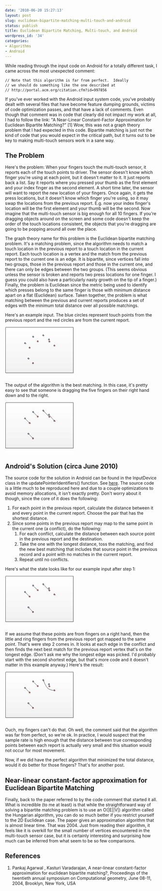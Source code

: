 ```yaml
---
date: '2010-06-20 15:27:13'
layout: post
slug: euclidean-bipartite-matching-multi-touch-and-android
status: publish
title: Euclidean Bipartite Matching, Multi-touch, and Android
wordpress_id: '34'
categories:
- Algorithms
- Android
---
```


While reading through the input code on Android for a totally different task, I came across the most unexpected comment:

	// Note that this algorithm is far from perfect.  Ideally
	// we should do something like the one described at
	// http://portal.acm.org/citation.cfm?id=997856

If you've ever worked with the Android input system code, you've probably dealt with several files that have become feature dumping grounds, victims of code optimization passes, and that have a lack of comments. Even though that comment was in code that clearly did not impact my work at all, I had to follow the link: "A Near-Linear Constant-Factor Approximation for Euclidean Bipartite Matching?" [1] Wow, this was not a graph theory problem that I had expected in this code. Bipartite matching is just not the kind of code that you would expect in the critical path, but it turns out to be key to making multi-touch sensors work in a sane way. 


## The Problem


Here's the problem: When your fingers touch the multi-touch sensor, it reports each of the touch points to driver. The sensor doesn't know which finger you're using at each point, but it doesn't matter to it. It just reports back a list. Say it reports where you pressed your thumb as the first element and your index finger as the second element. A short time later, the sensor will want to report the new location of your fingers. Once again, it gets the press locations, but it doesn't know which finger you're using, so it may swap the locations from the previous report. E.g. now your index finger's location will be the first element and your thumb will be the second. Now imagine that the multi-touch sensor is big enough for all 10 fingers. If you're dragging objects around on the screen and some code doesn't keep the order of the touch locations consistent, the objects that you're dragging are going to be popping around all over the place.

The graph theory name for this problem is the Euclidean bipartite matching problem. It's a matching problem, since the algorithm needs to match a touch location in the previous report to a touch location in the current report. Each touch location is a vertex and the match from the previous report to the current one is an edge. It is bipartite, since vertices fall into two groups, those in the previous report and those in the current one, and there can only be edges between the two groups. (This seems obvious unless the sensor is broken and reports two press locations for one finger. I guess you could also have a particularly nasty growth on the tip of a finger.) Finally, the problem is Euclidean since the metric being used to identify which presses belong to the same finger is those with minimum distance apart on a flat (Euclidean) surface. Taken together, the problem is what matching between the previous and current reports produces a set of edges with the minimum total distance over all possible matchings.

Here's an example input. The blue circles represent touch points from the previous report and the red circles are from the current report.

![](/assets/old/062010_1927_EuclideanBi1.png)

The output of the algorithm is the best matching. In this case, it's pretty easy to see that someone is dragging the five fingers on their right hand down and to the right.

![](/assets/old/062010_1927_EuclideanBi2.png)


## Android's Solution (circa June 2010)


The source code for the solution in Android can be found in the InputDevice class in the updatePointerIdentifiers() function. See [here](http://android.git.kernel.org/?p=platform/frameworks/base.git;a=blob;f=services/java/com/android/server/InputDevice.java;h=6f207e0ff8b93cee4f8c8945464b53541130f3ed;hb=HEAD). The source code is a little much to be reproduced here and due to a couple optimizations to avoid memory allocations, it isn't exactly pretty. Don't worry about it though, since the core of it does the following:
	
1. For each point in the previous report, calculate the distance between it and every point in the current report. Choose the pair that has the shortest distance.
2. Since some points in the previous report may map to the same point in the current one (a conflict), do the following:
    1. For each conflict, calculate the distance between each source point in the previous report and the destination.
    2. Take the one with the longest distance, toss the matching, and find the new best matching that includes that source point in the previous record and a point with no matches in the current report.
    3. Repeat until no conflicts.

Here's what the state looks like for our example input after step 1:

![](/assets/old/062010_1927_EuclideanBi3.png)

If we assume that these points are from fingers on a right hand, then the little and ring fingers from the previous report got mapped to the same point. That's were step 2 comes in. It looks at each edge in the conflict and then finds the next best match for the previous report vertex that's on the longest edge. (Don't ask me why the longest edge was picked. I'd probably start with the second shortest edge, but that's more code and it doesn't matter in this example anyway.) Here's the result:

![](/assets/old/062010_1927_EuclideanBi4.png)

Ouch, my fingers can't do that. Oh well, the comment said that the algorithm was far from perfect, so we're ok. In practice, I would suspect that the sample rate is high enough that the distance between true corresponding points between each report is actually very small and this situation would not occur for most movement.

Now, if we did have the perfect algorithm that minimized the total distance, would it do better for those fingers? That's for another post.


## Near-linear constant-factor approximation for Euclidean Bipartite Matching


Finally, back to the paper referred to by the code comment that started it all. What is incredible (to me at least) is that while the straightforward way of solving a bipartite matching problem is to use an O(|E||V|) algorithm called the Hungarian algorithm, you can do so much better if you restrict yourself to the 2D Euclidean case. The paper gives an approximation algorithm that is almost linear time. That was 2004. Just from reading their algorithm, it feels like it is overkill for the small number of vertices encountered in the multi-touch sensor case, but it is certainly interesting and surprising how much can be inferred from what seem to be so few comparisons.


## References





	
  1. Pankaj Agarwal , Kasturi Varadarajan, A near-linear constant-factor approximation for euclidean bipartite matching?, Proceedings of the twentieth annual symposium on Computational geometry, June 08-11, 2004, Brooklyn, New York, USA


